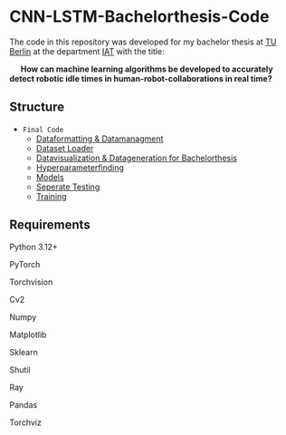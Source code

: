 # CNN-LSTM-Bachelorthesis-Code

The code in this repository was developed for my bachelor thesis at [TU Berlin](https://www.tu.berlin/en) at the department [IAT](https://www.tu.berlin/iat) with the title: 

&nbsp;&nbsp;&nbsp;&nbsp; __How can machine learning algorithms be developed to accurately detect robotic idle times in human-robot-collaborations in real time?__

## Structure

- ```Final Code```
  - [Dataformatting & Datamanagment](https://github.com/jogoldbach/-CNN-LSTM-Bachelorthesis-Code/tree/main/Final%20Code/Dataformatting%20%26%20Datamanagment)
  - [Dataset Loader](https://github.com/jogoldbach/-CNN-LSTM-Bachelorthesis-Code/tree/main/Final%20Code/Dataset%20Loader)
  - [Datavisualization & Datageneration for Bachelorthesis](https://github.com/jogoldbach/-CNN-LSTM-Bachelorthesis-Code/tree/main/Final%20Code/Datavisualization%20%26%20Datageneration%20for%20Bachelorthesis)
  - [Hyperparameterfinding](https://github.com/jogoldbach/-CNN-LSTM-Bachelorthesis-Code/tree/main/Final%20Code/Hyperparameterfinding)
  - [Models](https://github.com/jogoldbach/-CNN-LSTM-Bachelorthesis-Code/tree/main/Final%20Code/Models)
  - [Seperate Testing](https://github.com/jogoldbach/-CNN-LSTM-Bachelorthesis-Code/tree/main/Final%20Code/Seperate%20Testing)
  - [Training](https://github.com/jogoldbach/-CNN-LSTM-Bachelorthesis-Code/tree/main/Final%20Code/Training)
      
## Requirements
  Python 3.12+
  
  PyTorch
  
  Torchvision
  
  Cv2
  
  Numpy

  Matplotlib
  
  Sklearn
  
  Shutil
  
  Ray
  
  Pandas
  
  Torchviz
  

